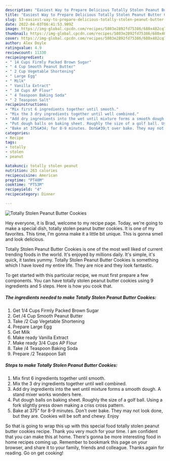 ```yaml
---
description: "Easiest Way to Prepare Delicious Totally Stolen Peanut Butter Cookies"
title: "Easiest Way to Prepare Delicious Totally Stolen Peanut Butter Cookies"
slug: 53-easiest-way-to-prepare-delicious-totally-stolen-peanut-butter-cookies
date: 2022-04-03T06:41:53.989Z
image: https://img-global.cpcdn.com/recipes/5803e2892fd75386/680x482cq70/totally-stolen-peanut-butter-cookies-recipe-main-photo.jpg
thumbnail: https://img-global.cpcdn.com/recipes/5803e2892fd75386/680x482cq70/totally-stolen-peanut-butter-cookies-recipe-main-photo.jpg
cover: https://img-global.cpcdn.com/recipes/5803e2892fd75386/680x482cq70/totally-stolen-peanut-butter-cookies-recipe-main-photo.jpg
author: Alex Doyle
ratingvalue: 4.9
reviewcount: 11330
recipeingredient:
- " 14 Cups Firmly Packed Brown Sugar"
- " 4 Cup Smooth Peanut Butter"
- " 2 Cup Vegetable Shortening"
- " Large Egg"
- " Milk"
- " Vanilla Extract"
- " 34 Cups AP Flour"
- " 4 Teaspoon Baking Soda"
- " 2 Teaspoon Salt"
recipeinstructions:
- "Mix first 6 ingredients together until smooth."
- "Mix the 3 dry ingredients together until well combined."
- "Add dry ingredients into the wet until mixture forms a smooth dough. A stand mixer works wonders here."
- "Put dough balls on baking sheet. Roughly the size of a golf ball. Using a fork slightly press down making a criss cross pattern."
- "Bake at 375&#34; for 8-9 minutes. Don&#39;t over bake. They may not look done, but they are. Cookies will be soft and chewy. Enjoy"
categories:
- Recipe
tags:
- totally
- stolen
- peanut

katakunci: totally stolen peanut 
nutrition: 263 calories
recipecuisine: American
preptime: "PT40M"
cooktime: "PT53M"
recipeyield: "4"
recipecategory: Dinner

---
```



![Totally Stolen Peanut Butter Cookies](https://img-global.cpcdn.com/recipes/5803e2892fd75386/680x482cq70/totally-stolen-peanut-butter-cookies-recipe-main-photo.jpg)

Hey everyone, it is Brad, welcome to my recipe page. Today, we're going to make a special dish, totally stolen peanut butter cookies. It is one of my favorites. This time, I'm gonna make it a little bit unique. This is gonna smell and look delicious.



Totally Stolen Peanut Butter Cookies is one of the most well liked of current trending foods in the world. It's enjoyed by millions daily. It's simple, it's quick, it tastes yummy. Totally Stolen Peanut Butter Cookies is something which I have loved my entire life. They are nice and they look fantastic.


To get started with this particular recipe, we must first prepare a few components. You can have totally stolen peanut butter cookies using 9 ingredients and 5 steps. Here is how you cook that.

<!--inarticleads1-->

##### The ingredients needed to make Totally Stolen Peanut Butter Cookies:

1. Get  1/4 Cups Firmly Packed Brown Sugar
1. Get  /4 Cup Smooth Peanut Butter
1. Take  /2 Cup Vegetable Shortening
1. Prepare  Large Egg
1. Get  Milk
1. Make ready  Vanilla Extract
1. Make ready  3/4 Cups AP Flour
1. Take  /4 Teaspoon Baking Soda
1. Prepare  /2 Teaspoon Salt




<!--inarticleads2-->

##### Steps to make Totally Stolen Peanut Butter Cookies:

1. Mix first 6 ingredients together until smooth.
1. Mix the 3 dry ingredients together until well combined.
1. Add dry ingredients into the wet until mixture forms a smooth dough. A stand mixer works wonders here.
1. Put dough balls on baking sheet. Roughly the size of a golf ball. Using a fork slightly press down making a criss cross pattern.
1. Bake at 375&#34; for 8-9 minutes. Don&#39;t over bake. They may not look done, but they are. Cookies will be soft and chewy. Enjoy




So that is going to wrap this up with this special food totally stolen peanut butter cookies recipe. Thank you very much for your time. I am confident that you can make this at home. There's gonna be more interesting food in home recipes coming up. Remember to bookmark this page on your browser, and share it to your family, friends and colleague. Thanks again for reading. Go on get cooking!

